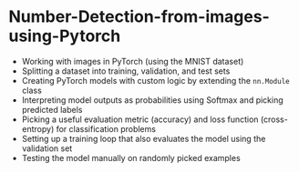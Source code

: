 # Number-Detection-from-images-using-Pytorch

* Working with images in PyTorch (using the MNIST dataset)
* Splitting a dataset into training, validation, and test sets
* Creating PyTorch models with custom logic by extending the `nn.Module` class
* Interpreting model outputs as probabilities using Softmax and picking predicted labels
* Picking a useful evaluation metric (accuracy) and loss function (cross-entropy) for classification problems
* Setting up a training loop that also evaluates the model using the validation set
* Testing the model manually on randomly picked examples


